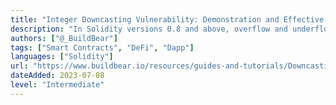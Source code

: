 ```yaml
---
title: "Integer Downcasting Vulnerability: Demonstration and Effective Fix"
description: "In Solidity versions 0.8 and above, overflow and underflow checking is enabled by default. However, this checking does not apply to conversions between integer types, including data-type conversions."
authors: ["@_BuildBear"]
tags: ["Smart Contracts", "DeFi", "Dapp"]
languages: ["Solidity"]
url: "https://www.buildbear.io/resources/guides-and-tutorials/Downcasting_Vulnerability"
dateAdded: 2023-07-08
level: "Intermediate"
---
```


